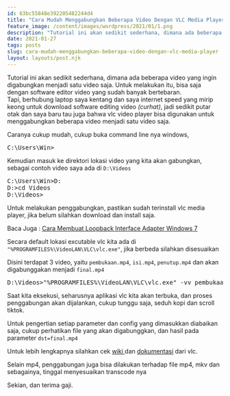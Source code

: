 ```yaml
---
id: 63bc55848e392205482244d4
title: "Cara Mudah Menggabungkan Beberapa Video Dengan VLC Media Player"
feature_image: /content/images/wordpress/2021/01/1.png
description: "Tutorial ini akan sedikit sederhana, dimana ada beberapa video yang ingin digabungkan menjadi satu video saja. Untuk melakukan itu, bisa…"
date: 2021-01-27
tags: posts
slug: cara-mudah-menggabungkan-beberapa-video-dengan-vlc-media-player
layout: layouts/post.njk
---
```


<!--kg-card-begin: html-->
<p>Tutorial ini akan sedikit sederhana, dimana ada beberapa video yang ingin digabungkan menjadi satu video saja. Untuk melakukan itu, bisa saja dengan software editor video yang sudah banyak bertebaran.<br>Tapi, berhubung laptop saya kentang dan saya internet speed yang mirip keong untuk download software editing video <em>(curhat)</em>, jadi sedikit putar otak dan saya baru tau juga bahwa vlc video player bisa digunakan untuk menggabungkan beberapa video menjadi satu video saja.</p>



<p>Caranya cukup mudah, cukup buka command line nya windows,</p>



<pre class="wp-block-preformatted">C:\Users\Win&gt;</pre>



<p>Kemudian masuk ke direktori lokasi video yang kita akan gabungkan, sebagai contoh video saya ada di <code>D:\Videos</code></p>



<pre class="wp-block-preformatted">C:\Users\Win&gt;D:<br>D:&gt;cd Videos<br>D:\Videos&gt;</pre>



<p>Untuk melakukan penggabungkan, pastikan sudah terinstall vlc media player, jika belum silahkan download dan install saja.</p>



<p>Baca Juga : <a href="https://coretanit.com/cara-membuat-loopback-interface-adapter-windows-7/" target="_blank" rel="noreferrer noopener">Cara Membuat Loopback Interface Adapter Windows 7</a></p>



<p>Secara default lokasi excutable vlc kita ada di <code>"%PROGRAMFILES%\VideoLAN\VLC\vlc.exe"</code>, jika berbeda silahkan disesuaikan</p>



<p>Disini terdapat 3 video, yaitu <code>pembukaan.mp4</code>, <code>isi.mp4</code>, <code>penutup.mp4</code> dan akan digabunggakan menjadi <code>final.mp4</code></p>



<pre class="wp-block-preformatted">D:\Videos>"%PROGRAMFILES%\VideoLAN\VLC\vlc.exe" -vv <span class="has-inline-color has-vivid-red-color">pembukaan.mp4 isi.mp4 penutup.mp4</span> --sout-keep -- sout=#gather:transcode{vcodec=h264,vb=1024,scale=1,acodec=mp4a,ab=192,channels=6}:standard{access=file,mux=ts,dst=<span class="has-inline-color has-vivid-red-color">final.mp4</span>}</pre>



<p>Saat kita eksekusi, seharusnya aplikasi vlc kita akan terbuka, dan proses penggabungan akan dijalankan, cukup tunggu saja, seduh kopi dan scroll tiktok.</p>



<p>Untuk pengertian setiap parameter dan config yang dimasukkan diabaikan saja, cukup perhatikan file yang akan digabunggkan, dan hasil pada parameter <code>dst=final.mp4</code></p>



<p>Untuk lebih lengkapnya silahkan cek <a href="https://wiki.videolan.org/" target="_blank" rel="noreferrer noopener">wiki </a>dan <a href="https://wiki.videolan.org/Documentation:Documentation" target="_blank" rel="noreferrer noopener">dokumentasi</a> dari vlc.</p>



<p>Selain mp4, penggabungan juga bisa dilakukan terhadap file mp4, mkv dan sebagainya, tinggal menyesuaikan transcode nya</p>



<p>Sekian, dan terima gaji.</p>
<!--kg-card-end: html-->
